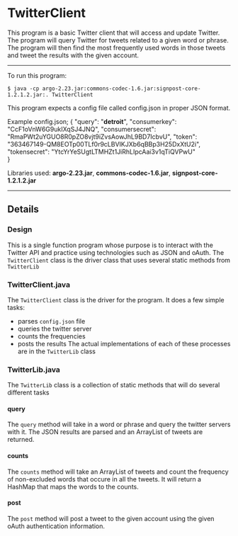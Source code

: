 # TwitterClient #

This program is a basic Twitter client that will access and update Twitter. The program will query
Twitter for tweets related to a given word or phrase. The program will then find the most frequently
used words in those tweets and tweet the results with the given account.

-----

To run this program:

	$ java -cp argo-2.23.jar:commons-codec-1.6.jar:signpost-core-1.2.1.2.jar:. TwitterClient

This program expects a config file called config.json in proper JSON format.

Example config.json;
	{
 		"query": "**detroit**",
		"consumerkey": "CcF1oVnW6G9ukIXqSJ4JNQ",
		"consumersecret": "RmaPWt2uYGUO8R0pZO8vjt9iZvsAowJhL9BD7IcbvU",
		"token": "363467149-QM8EOTp00TLf0r9cLBVIKJXb6qBBp3H25DxXtU2i",
		"tokensecret": "YtcYrYeSUgtLTMHZt1JiRhLIpcAai3v1qTiQVPwU" 	
	}

Libraries used: **argo-2.23.jar**, **commons-codec-1.6.jar**, **signpost-core-1.2.1.2.jar**

-----

## Details ##

### Design ###

This is a single function program whose purpose is to interact with the Twitter API and practice using
technologies such as JSON and oAuth. The `TwitterClient` class is the driver class that uses several
static methods from `TwitterLib`

### TwitterClient.java ###

The `TwitterClient` class is the driver for the program. It does a few simple tasks:
- parses `config.json` file
- queries the twitter server
- counts the frequencies
- posts the results
The actual implementations of each of these processes are in the `TwitterLib` class

### TwitterLib.java ###

The `TwitterLib` class is a collection of static methods that will do several different tasks

#### query ####

The `query` method will take in a word or phrase and query the twitter servers with it. The JSON results
are parsed and an ArrayList of tweets are returned.

#### counts ####

The `counts` method will take an ArrayList of tweets and count the frequency of non-excluded words
that occure in all the tweets. It will return a HashMap that maps the words to the counts.

#### post ####

The `post` method will post a tweet to the given account using the given oAuth authentication
information.
